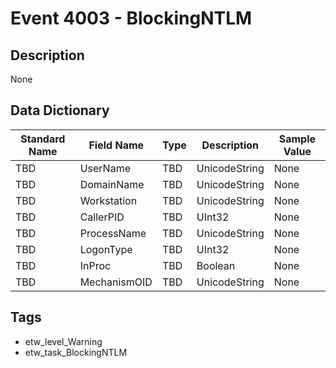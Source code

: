# Event 4003 - BlockingNTLM

## Description
None

## Data Dictionary
|Standard Name|Field Name|Type|Description|Sample Value|
|---|---|---|---|---|
|TBD|UserName|TBD|UnicodeString|None|None|
|TBD|DomainName|TBD|UnicodeString|None|None|
|TBD|Workstation|TBD|UnicodeString|None|None|
|TBD|CallerPID|TBD|UInt32|None|None|
|TBD|ProcessName|TBD|UnicodeString|None|None|
|TBD|LogonType|TBD|UInt32|None|None|
|TBD|InProc|TBD|Boolean|None|None|
|TBD|MechanismOID|TBD|UnicodeString|None|None|

## Tags
* etw_level_Warning
* etw_task_BlockingNTLM